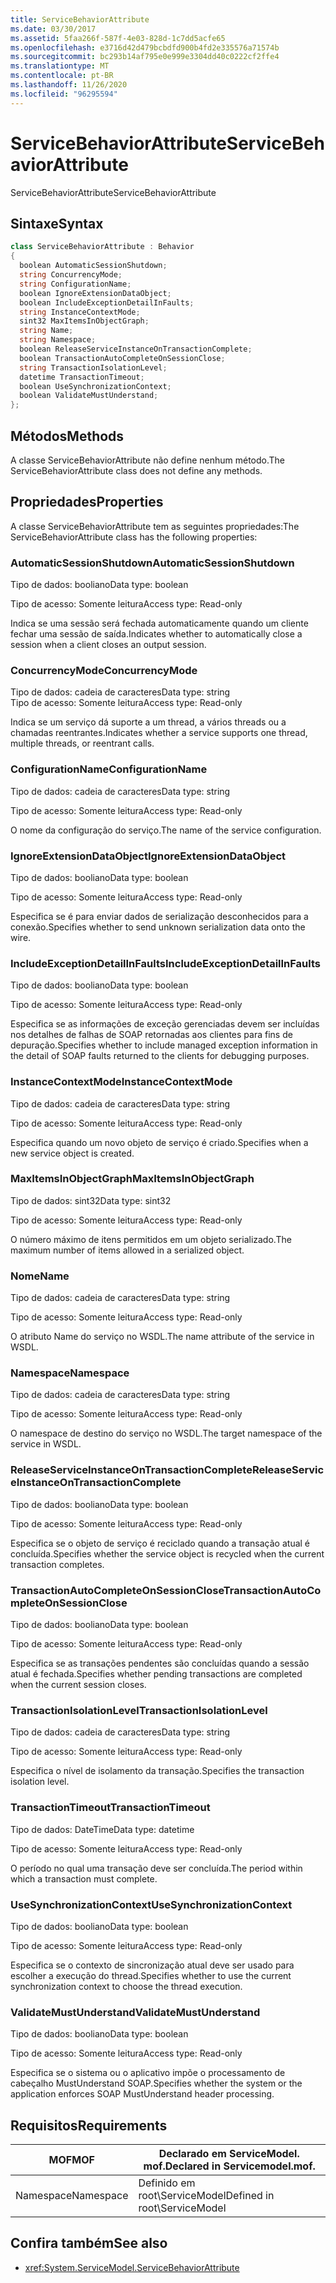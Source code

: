 ```yaml
---
title: ServiceBehaviorAttribute
ms.date: 03/30/2017
ms.assetid: 5faa266f-587f-4e03-828d-1c7dd5acfe65
ms.openlocfilehash: e3716d42d479bcbdfd900b4fd2e335576a71574b
ms.sourcegitcommit: bc293b14af795e0e999e3304dd40c0222cf2ffe4
ms.translationtype: MT
ms.contentlocale: pt-BR
ms.lasthandoff: 11/26/2020
ms.locfileid: "96295594"
---
```

# <a name="servicebehaviorattribute"></a><span data-ttu-id="53ca0-102">ServiceBehaviorAttribute</span><span class="sxs-lookup"><span data-stu-id="53ca0-102">ServiceBehaviorAttribute</span></span>

<span data-ttu-id="53ca0-103">ServiceBehaviorAttribute</span><span class="sxs-lookup"><span data-stu-id="53ca0-103">ServiceBehaviorAttribute</span></span>  
  
## <a name="syntax"></a><span data-ttu-id="53ca0-104">Sintaxe</span><span class="sxs-lookup"><span data-stu-id="53ca0-104">Syntax</span></span>  
  
```csharp
class ServiceBehaviorAttribute : Behavior  
{  
  boolean AutomaticSessionShutdown;  
  string ConcurrencyMode;  
  string ConfigurationName;  
  boolean IgnoreExtensionDataObject;  
  boolean IncludeExceptionDetailInFaults;  
  string InstanceContextMode;  
  sint32 MaxItemsInObjectGraph;  
  string Name;  
  string Namespace;  
  boolean ReleaseServiceInstanceOnTransactionComplete;  
  boolean TransactionAutoCompleteOnSessionClose;  
  string TransactionIsolationLevel;  
  datetime TransactionTimeout;  
  boolean UseSynchronizationContext;  
  boolean ValidateMustUnderstand;  
};  
```  
  
## <a name="methods"></a><span data-ttu-id="53ca0-105">Métodos</span><span class="sxs-lookup"><span data-stu-id="53ca0-105">Methods</span></span>  

 <span data-ttu-id="53ca0-106">A classe ServiceBehaviorAttribute não define nenhum método.</span><span class="sxs-lookup"><span data-stu-id="53ca0-106">The ServiceBehaviorAttribute class does not define any methods.</span></span>  
  
## <a name="properties"></a><span data-ttu-id="53ca0-107">Propriedades</span><span class="sxs-lookup"><span data-stu-id="53ca0-107">Properties</span></span>  

 <span data-ttu-id="53ca0-108">A classe ServiceBehaviorAttribute tem as seguintes propriedades:</span><span class="sxs-lookup"><span data-stu-id="53ca0-108">The ServiceBehaviorAttribute class has the following properties:</span></span>  
  
### <a name="automaticsessionshutdown"></a><span data-ttu-id="53ca0-109">AutomaticSessionShutdown</span><span class="sxs-lookup"><span data-stu-id="53ca0-109">AutomaticSessionShutdown</span></span>  

 <span data-ttu-id="53ca0-110">Tipo de dados: booliano</span><span class="sxs-lookup"><span data-stu-id="53ca0-110">Data type: boolean</span></span>  
  
 <span data-ttu-id="53ca0-111">Tipo de acesso: Somente leitura</span><span class="sxs-lookup"><span data-stu-id="53ca0-111">Access type: Read-only</span></span>  
  
 <span data-ttu-id="53ca0-112">Indica se uma sessão será fechada automaticamente quando um cliente fechar uma sessão de saída.</span><span class="sxs-lookup"><span data-stu-id="53ca0-112">Indicates whether to automatically close a session when a client closes an output session.</span></span>  
  
### <a name="concurrencymode"></a><span data-ttu-id="53ca0-113">ConcurrencyMode</span><span class="sxs-lookup"><span data-stu-id="53ca0-113">ConcurrencyMode</span></span>  

 <span data-ttu-id="53ca0-114">Tipo de dados: cadeia de caracteres</span><span class="sxs-lookup"><span data-stu-id="53ca0-114">Data type: string</span></span>  
<span data-ttu-id="53ca0-115">Tipo de acesso: Somente leitura</span><span class="sxs-lookup"><span data-stu-id="53ca0-115">Access type: Read-only</span></span>  
  
 <span data-ttu-id="53ca0-116">Indica se um serviço dá suporte a um thread, a vários threads ou a chamadas reentrantes.</span><span class="sxs-lookup"><span data-stu-id="53ca0-116">Indicates whether a service supports one thread, multiple threads, or reentrant calls.</span></span>  
  
### <a name="configurationname"></a><span data-ttu-id="53ca0-117">ConfigurationName</span><span class="sxs-lookup"><span data-stu-id="53ca0-117">ConfigurationName</span></span>  

 <span data-ttu-id="53ca0-118">Tipo de dados: cadeia de caracteres</span><span class="sxs-lookup"><span data-stu-id="53ca0-118">Data type: string</span></span>  
  
 <span data-ttu-id="53ca0-119">Tipo de acesso: Somente leitura</span><span class="sxs-lookup"><span data-stu-id="53ca0-119">Access type: Read-only</span></span>  
  
 <span data-ttu-id="53ca0-120">O nome da configuração do serviço.</span><span class="sxs-lookup"><span data-stu-id="53ca0-120">The name of the service configuration.</span></span>  
  
### <a name="ignoreextensiondataobject"></a><span data-ttu-id="53ca0-121">IgnoreExtensionDataObject</span><span class="sxs-lookup"><span data-stu-id="53ca0-121">IgnoreExtensionDataObject</span></span>  

 <span data-ttu-id="53ca0-122">Tipo de dados: booliano</span><span class="sxs-lookup"><span data-stu-id="53ca0-122">Data type: boolean</span></span>  
  
 <span data-ttu-id="53ca0-123">Tipo de acesso: Somente leitura</span><span class="sxs-lookup"><span data-stu-id="53ca0-123">Access type: Read-only</span></span>  
  
 <span data-ttu-id="53ca0-124">Especifica se é para enviar dados de serialização desconhecidos para a conexão.</span><span class="sxs-lookup"><span data-stu-id="53ca0-124">Specifies whether to send unknown serialization data onto the wire.</span></span>  
  
### <a name="includeexceptiondetailinfaults"></a><span data-ttu-id="53ca0-125">IncludeExceptionDetailInFaults</span><span class="sxs-lookup"><span data-stu-id="53ca0-125">IncludeExceptionDetailInFaults</span></span>  

 <span data-ttu-id="53ca0-126">Tipo de dados: booliano</span><span class="sxs-lookup"><span data-stu-id="53ca0-126">Data type: boolean</span></span>  
  
 <span data-ttu-id="53ca0-127">Tipo de acesso: Somente leitura</span><span class="sxs-lookup"><span data-stu-id="53ca0-127">Access type: Read-only</span></span>  
  
 <span data-ttu-id="53ca0-128">Especifica se as informações de exceção gerenciadas devem ser incluídas nos detalhes de falhas de SOAP retornadas aos clientes para fins de depuração.</span><span class="sxs-lookup"><span data-stu-id="53ca0-128">Specifies whether to include managed exception information in the detail of SOAP faults returned to the clients for debugging purposes.</span></span>  
  
### <a name="instancecontextmode"></a><span data-ttu-id="53ca0-129">InstanceContextMode</span><span class="sxs-lookup"><span data-stu-id="53ca0-129">InstanceContextMode</span></span>  

 <span data-ttu-id="53ca0-130">Tipo de dados: cadeia de caracteres</span><span class="sxs-lookup"><span data-stu-id="53ca0-130">Data type: string</span></span>  
  
 <span data-ttu-id="53ca0-131">Tipo de acesso: Somente leitura</span><span class="sxs-lookup"><span data-stu-id="53ca0-131">Access type: Read-only</span></span>  
  
 <span data-ttu-id="53ca0-132">Especifica quando um novo objeto de serviço é criado.</span><span class="sxs-lookup"><span data-stu-id="53ca0-132">Specifies when a new service object is created.</span></span>  
  
### <a name="maxitemsinobjectgraph"></a><span data-ttu-id="53ca0-133">MaxItemsInObjectGraph</span><span class="sxs-lookup"><span data-stu-id="53ca0-133">MaxItemsInObjectGraph</span></span>  

 <span data-ttu-id="53ca0-134">Tipo de dados: sint32</span><span class="sxs-lookup"><span data-stu-id="53ca0-134">Data type: sint32</span></span>  
  
 <span data-ttu-id="53ca0-135">Tipo de acesso: Somente leitura</span><span class="sxs-lookup"><span data-stu-id="53ca0-135">Access type: Read-only</span></span>  
  
 <span data-ttu-id="53ca0-136">O número máximo de itens permitidos em um objeto serializado.</span><span class="sxs-lookup"><span data-stu-id="53ca0-136">The maximum number of items allowed in a serialized object.</span></span>  
  
### <a name="name"></a><span data-ttu-id="53ca0-137">Nome</span><span class="sxs-lookup"><span data-stu-id="53ca0-137">Name</span></span>  

 <span data-ttu-id="53ca0-138">Tipo de dados: cadeia de caracteres</span><span class="sxs-lookup"><span data-stu-id="53ca0-138">Data type: string</span></span>  
  
 <span data-ttu-id="53ca0-139">Tipo de acesso: Somente leitura</span><span class="sxs-lookup"><span data-stu-id="53ca0-139">Access type: Read-only</span></span>  
  
 <span data-ttu-id="53ca0-140">O atributo Name do serviço no WSDL.</span><span class="sxs-lookup"><span data-stu-id="53ca0-140">The name attribute of the service in WSDL.</span></span>  
  
### <a name="namespace"></a><span data-ttu-id="53ca0-141">Namespace</span><span class="sxs-lookup"><span data-stu-id="53ca0-141">Namespace</span></span>  

 <span data-ttu-id="53ca0-142">Tipo de dados: cadeia de caracteres</span><span class="sxs-lookup"><span data-stu-id="53ca0-142">Data type: string</span></span>  
  
 <span data-ttu-id="53ca0-143">Tipo de acesso: Somente leitura</span><span class="sxs-lookup"><span data-stu-id="53ca0-143">Access type: Read-only</span></span>  
  
 <span data-ttu-id="53ca0-144">O namespace de destino do serviço no WSDL.</span><span class="sxs-lookup"><span data-stu-id="53ca0-144">The target namespace of the service in WSDL.</span></span>  
  
### <a name="releaseserviceinstanceontransactioncomplete"></a><span data-ttu-id="53ca0-145">ReleaseServiceInstanceOnTransactionComplete</span><span class="sxs-lookup"><span data-stu-id="53ca0-145">ReleaseServiceInstanceOnTransactionComplete</span></span>  

 <span data-ttu-id="53ca0-146">Tipo de dados: booliano</span><span class="sxs-lookup"><span data-stu-id="53ca0-146">Data type: boolean</span></span>  
  
 <span data-ttu-id="53ca0-147">Tipo de acesso: Somente leitura</span><span class="sxs-lookup"><span data-stu-id="53ca0-147">Access type: Read-only</span></span>  
  
 <span data-ttu-id="53ca0-148">Especifica se o objeto de serviço é reciclado quando a transação atual é concluída.</span><span class="sxs-lookup"><span data-stu-id="53ca0-148">Specifies whether the service object is recycled when the current transaction completes.</span></span>  
  
### <a name="transactionautocompleteonsessionclose"></a><span data-ttu-id="53ca0-149">TransactionAutoCompleteOnSessionClose</span><span class="sxs-lookup"><span data-stu-id="53ca0-149">TransactionAutoCompleteOnSessionClose</span></span>  

 <span data-ttu-id="53ca0-150">Tipo de dados: booliano</span><span class="sxs-lookup"><span data-stu-id="53ca0-150">Data type: boolean</span></span>  
  
 <span data-ttu-id="53ca0-151">Tipo de acesso: Somente leitura</span><span class="sxs-lookup"><span data-stu-id="53ca0-151">Access type: Read-only</span></span>  
  
 <span data-ttu-id="53ca0-152">Especifica se as transações pendentes são concluídas quando a sessão atual é fechada.</span><span class="sxs-lookup"><span data-stu-id="53ca0-152">Specifies whether pending transactions are completed when the current session closes.</span></span>  
  
### <a name="transactionisolationlevel"></a><span data-ttu-id="53ca0-153">TransactionIsolationLevel</span><span class="sxs-lookup"><span data-stu-id="53ca0-153">TransactionIsolationLevel</span></span>  

 <span data-ttu-id="53ca0-154">Tipo de dados: cadeia de caracteres</span><span class="sxs-lookup"><span data-stu-id="53ca0-154">Data type: string</span></span>  
  
 <span data-ttu-id="53ca0-155">Tipo de acesso: Somente leitura</span><span class="sxs-lookup"><span data-stu-id="53ca0-155">Access type: Read-only</span></span>  
  
 <span data-ttu-id="53ca0-156">Especifica o nível de isolamento da transação.</span><span class="sxs-lookup"><span data-stu-id="53ca0-156">Specifies the transaction isolation level.</span></span>  
  
### <a name="transactiontimeout"></a><span data-ttu-id="53ca0-157">TransactionTimeout</span><span class="sxs-lookup"><span data-stu-id="53ca0-157">TransactionTimeout</span></span>  

 <span data-ttu-id="53ca0-158">Tipo de dados: DateTime</span><span class="sxs-lookup"><span data-stu-id="53ca0-158">Data type: datetime</span></span>  
  
 <span data-ttu-id="53ca0-159">Tipo de acesso: Somente leitura</span><span class="sxs-lookup"><span data-stu-id="53ca0-159">Access type: Read-only</span></span>  
  
 <span data-ttu-id="53ca0-160">O período no qual uma transação deve ser concluída.</span><span class="sxs-lookup"><span data-stu-id="53ca0-160">The period within which a transaction must complete.</span></span>  
  
### <a name="usesynchronizationcontext"></a><span data-ttu-id="53ca0-161">UseSynchronizationContext</span><span class="sxs-lookup"><span data-stu-id="53ca0-161">UseSynchronizationContext</span></span>  

 <span data-ttu-id="53ca0-162">Tipo de dados: booliano</span><span class="sxs-lookup"><span data-stu-id="53ca0-162">Data type: boolean</span></span>  
  
 <span data-ttu-id="53ca0-163">Tipo de acesso: Somente leitura</span><span class="sxs-lookup"><span data-stu-id="53ca0-163">Access type: Read-only</span></span>  
  
 <span data-ttu-id="53ca0-164">Especifica se o contexto de sincronização atual deve ser usado para escolher a execução do thread.</span><span class="sxs-lookup"><span data-stu-id="53ca0-164">Specifies whether to use the current synchronization context to choose the thread execution.</span></span>  
  
### <a name="validatemustunderstand"></a><span data-ttu-id="53ca0-165">ValidateMustUnderstand</span><span class="sxs-lookup"><span data-stu-id="53ca0-165">ValidateMustUnderstand</span></span>  

 <span data-ttu-id="53ca0-166">Tipo de dados: booliano</span><span class="sxs-lookup"><span data-stu-id="53ca0-166">Data type: boolean</span></span>  
  
 <span data-ttu-id="53ca0-167">Tipo de acesso: Somente leitura</span><span class="sxs-lookup"><span data-stu-id="53ca0-167">Access type: Read-only</span></span>  
  
 <span data-ttu-id="53ca0-168">Especifica se o sistema ou o aplicativo impõe o processamento de cabeçalho MustUnderstand SOAP.</span><span class="sxs-lookup"><span data-stu-id="53ca0-168">Specifies whether the system or the application enforces SOAP MustUnderstand header processing.</span></span>  
  
## <a name="requirements"></a><span data-ttu-id="53ca0-169">Requisitos</span><span class="sxs-lookup"><span data-stu-id="53ca0-169">Requirements</span></span>  
  
|<span data-ttu-id="53ca0-170">MOF</span><span class="sxs-lookup"><span data-stu-id="53ca0-170">MOF</span></span>|<span data-ttu-id="53ca0-171">Declarado em ServiceModel. mof.</span><span class="sxs-lookup"><span data-stu-id="53ca0-171">Declared in Servicemodel.mof.</span></span>|  
|---------|-----------------------------------|  
|<span data-ttu-id="53ca0-172">Namespace</span><span class="sxs-lookup"><span data-stu-id="53ca0-172">Namespace</span></span>|<span data-ttu-id="53ca0-173">Definido em root\ServiceModel</span><span class="sxs-lookup"><span data-stu-id="53ca0-173">Defined in root\ServiceModel</span></span>|  
  
## <a name="see-also"></a><span data-ttu-id="53ca0-174">Confira também</span><span class="sxs-lookup"><span data-stu-id="53ca0-174">See also</span></span>

- <xref:System.ServiceModel.ServiceBehaviorAttribute>
